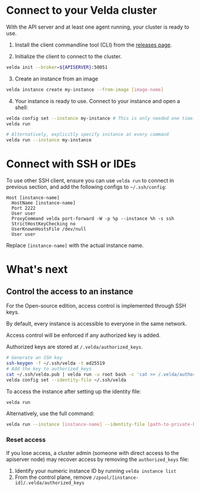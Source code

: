 
# Connect to your Velda cluster

With the API server and at least one agent running, your cluster is ready to use.

1. Install the client commandline tool (CLI) from the [releases page](https://github.com/velda-io/velda/releases).

2. Initialize the client to connect to the cluster.
```bash
velda init --broker=${APISERVER}:50051
```

3. Create an instance from an image
```bash
velda instance create my-instance --from-image [image-name]
```

4. Your instance is ready to use. Connect to your instance and open a shell:
```bash
velda config set --instance my-instance # This is only needed one time.
velda run

# Alternatively, explicitly specify instance at every command
velda run --instance my-instance
```

# Connect with SSH or IDEs
To use other SSH client, ensure you can use `velda run` to connect in previous section, and add the following configs to `~/.ssh/config`:
```
Host [instance-name]
  HostName [instance-name]
  Port 2222
  User user
  ProxyCommand velda port-forward -W -p %p --instance %h -s ssh
  StrictHostKeyChecking no
  UserKnownHostsFile /dev/null
  User user
```
Replace `[instance-name]` with the actual instance name.

# What's next

## Control the access to an instance

For the Open-source edition, access control is implemented through SSH keys.

By default, every instance is accessible to everyone in the same network.

Access control will be enforced if any authorized key is added.

Authorized keys are stored at `/.velda/authorized_keys`.

```bash
# Generate an SSH key
ssh-keygen -f ~/.ssh/velda -t ed25519
# Add the key to authorized_keys
cat ~/.ssh/velda.pub | velda run -u root bash -c 'cat >> /.velda/authorized_keys'
velda config set --identity-file ~/.ssh/velda
```

To access the instance after setting up the identity file:
```bash
velda run
```
Alternatively, use the full command:
```bash
velda run --instance [instance-name] --identity-file [path-to-private-key]
```

### Reset access
If you lose access, a cluster admin (someone with direct access to the apiserver node) may recover access by removing the `authorized_keys` file:

1. Identify your numeric instance ID by running `velda instance list`
2. From the control plane, remove `/zpool/[instance-id]/.velda/authorized_keys`